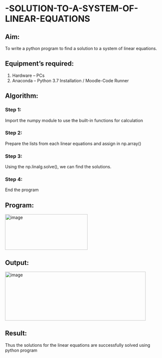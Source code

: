 # -SOLUTION-TO-A-SYSTEM-OF-LINEAR-EQUATIONS
## Aim:
To write a python program to find a solution to a system of linear equations.
## Equipment’s required:
1. 	Hardware – PCs
2. 	Anaconda – Python 3.7 Installation / Moodle-Code Runner
## Algorithm:
### Step 1: 
Import the numpy module to use the built-in functions for calculation
### Step 2: 
Prepare the lists from each linear equations and assign in np.array()
### Step 3: 
Using the np.linalg.solve(), we can find the solutions.
### Step 4: 
End the program
## Program:
<img width="271" height="117" alt="image" src="https://github.com/user-attachments/assets/8471f9ff-aff6-4e95-af3a-5285d4cce151" />


## Output:
<img width="462" height="161" alt="image" src="https://github.com/user-attachments/assets/ae7c13bd-7cc0-43f2-a729-9695a35e2a81" />

## Result: 
Thus the solutions for the linear equations are successfully solved using python program

